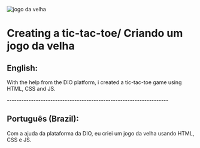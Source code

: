 ![jogo da velha](https://user-images.githubusercontent.com/75752123/117442934-c9cca600-af0d-11eb-8c7e-614def58b047.jpg)
# Creating a tic-tac-toe/ Criando um jogo da velha

<h2>English:</h2>
<p>
With the help from the DIO platform, i created a tic-tac-toe game using HTML, CSS and JS.
</p>
-------------------------------------------------------------------

<h2>Português (Brazil):</h2>
<p>
Com a ajuda da plataforma da DIO, eu criei um jogo da velha usando HTML, CSS e JS.
</p>